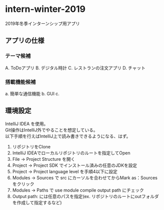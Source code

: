 # intern-winter-2019
2019年冬季インターンシップ用アプリ

## アプリの仕様

### テーマ候補
A. ToDoアプリ
B. デジタル時計
C. レストランの注文アプリ
D. チャット

### 搭載機能候補
a. 簡単な通信機能
b. GUI
c. 

## 環境設定

IntelliJ IDEA を使用。  
Git操作はIntelliJ外でやることを想定している。  
以下手順を行えばIntelliJ上で読み書きできるようになる、はず。

1. リポジトリをClone
2. IntelliJ IDEAでローカルリポジトリのルートを指定してOpen
3. File -> Project Structure を開く
4. Project -> Project SDK でインストール済みの任意のJDKを設定
5. Project -> Project language level を手順4以下に設定
6. Modules -> Sources で src にカーソルを合わせてからMark as：Sourcesをクリック
7. Modules -> Paths で use module compile output path にチェック
8. Output path: には任意のパスを指定(ex. リポジトリのルートにoutフォルダを作成して指定するなど)
